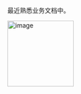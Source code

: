 最近熟悉业务文档中。

<img width="149" alt="image" src="https://github.com/user-attachments/assets/bf987a1f-be7c-4c19-b623-7609a06c33bf" />
